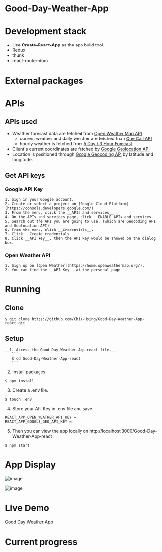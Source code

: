 # Good-Day-Weather-App

# Development stack
- Use __Create-React-App__ as the app build tool.
- Redux
- thunk
- react-router-dom

# External packages

# APIs

## APIs used
  - Weather forecast data are fetched from [Open Weather Map API](https://openweathermap.org/api)
    - current weather and daily weather are fetched from [One Call API](https://openweathermap.org/api/one-call-api)
    - hourly weather is fetched from [5 Day / 3 Hour Forecast](https://openweathermap.org/forecast5)
  - Client's current coordinates are fetched by [Google Geolocation API](https://developers.google.com/maps/documentation/geolocation/overview)
  - Location is positioned through [Google Geocoding API](https://developers.google.com/maps/documentation/geocoding/overview) by latitude and longitude.
## Get API keys
  ### Google API Key
    1. Sign in your Google account.
    2. Create or select a project on [Google Cloud Platform](https://console.developers.google.com/)
    3. From the menu, click the __APIs and services__ .
    4. On the APIs and services page, click __ENABLE APIs and services.
    5. Search out the API you are going to use. (which are Geocoding API and Geolocation API)
    6. From the menu, click __Credentials__.
    7. Click __Create credentials__.
    8. Click __API key__, then the API key would be showed on the dialog box.
  ### Open Weather API
    1. Sign up on [Open Weather](https://home.openweathermap.org/).
    2. You can find the __API Key__ at the personal page.

# Running
  ## Clone
  ```
  $ git clone https://github.com/Chia-Hsing/Good-Day-Weather-App-react.git
  ```
  
  ## Setup
    __1. Access the Good-Day-Weather-App-react file.__
       ```
       $ cd Good-Day-Weather-App-react
       ```
  2. Install packages.
  ```
  $ npm install
  ```
  3. Create a .env file.
  ```
  $ touch .env
  ```
  4. Store your API Key in .env file and save.
  ```
  REACT_APP_OPEN_WEATHER_API_KEY = 
  REACT_APP_GOOGLE_GEO_API_KEY = 
  ```
  5. Then you can view the app locally on http://localhost:3000/Good-Day-Weather-App-react
  ```
  $ npm start
  ```
# App Display

![image](https://github.com/Chia-Hsing/Good-Day-Weather-App-react/blob/master/src/img/1.png)

![image](https://github.com/Chia-Hsing/Good-Day-Weather-App-react/blob/master/src/img/2.png)

# Live Demo

[Good Day Weather App](https://chia-hsing.github.io/Good-Day-Weather-App-react/)

# Current progress

